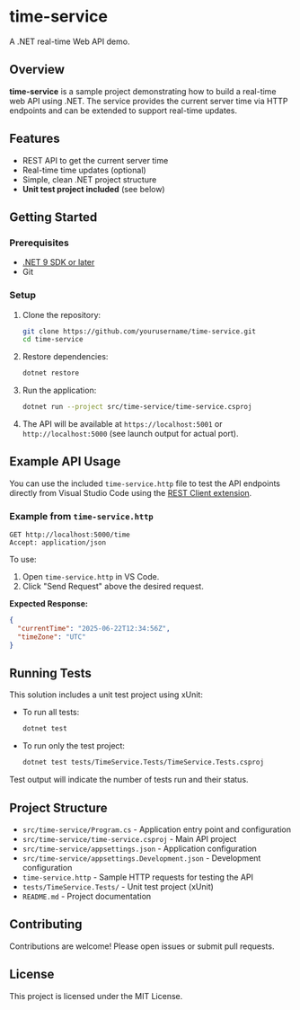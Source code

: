 # time-service

A .NET real-time Web API demo.

## Overview

**time-service** is a sample project demonstrating how to build a real-time web API using .NET. The service provides the current server time via HTTP endpoints and can be extended to support real-time updates.

## Features

- REST API to get the current server time
- Real-time time updates (optional)
- Simple, clean .NET project structure
- **Unit test project included** (see below)

## Getting Started

### Prerequisites

- [.NET 9 SDK or later](https://dotnet.microsoft.com/download)
- Git

### Setup

1. Clone the repository:
    ```sh
    git clone https://github.com/yourusername/time-service.git
    cd time-service
    ```

2. Restore dependencies:
    ```sh
    dotnet restore
    ```

3. Run the application:
    ```sh
    dotnet run --project src/time-service/time-service.csproj
    ```

4. The API will be available at `https://localhost:5001` or `http://localhost:5000` (see launch output for actual port).

## Example API Usage

You can use the included `time-service.http` file to test the API endpoints directly from Visual Studio Code using the [REST Client extension](https://marketplace.visualstudio.com/items?itemName=humao.rest-client).

### Example from `time-service.http`

```
GET http://localhost:5000/time
Accept: application/json
```

To use:
1. Open `time-service.http` in VS Code.
2. Click "Send Request" above the desired request.

**Expected Response:**
```json
{
  "currentTime": "2025-06-22T12:34:56Z",
  "timeZone": "UTC"
}
```

## Running Tests

This solution includes a unit test project using xUnit:

- To run all tests:
  ```sh
  dotnet test
  ```
- To run only the test project:
  ```sh
  dotnet test tests/TimeService.Tests/TimeService.Tests.csproj
  ```

Test output will indicate the number of tests run and their status.

## Project Structure

- `src/time-service/Program.cs` - Application entry point and configuration
- `src/time-service/time-service.csproj` - Main API project
- `src/time-service/appsettings.json` - Application configuration
- `src/time-service/appsettings.Development.json` - Development configuration
- `time-service.http` - Sample HTTP requests for testing the API
- `tests/TimeService.Tests/` - Unit test project (xUnit)
- `README.md` - Project documentation

## Contributing

Contributions are welcome! Please open issues or submit pull requests.

## License

This project is licensed under the MIT License.